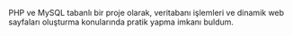 PHP ve MySQL tabanlı bir proje olarak, veritabanı işlemleri ve dinamik web sayfaları oluşturma konularında pratik yapma imkanı buldum.
